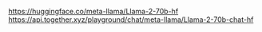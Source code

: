 https://huggingface.co/meta-llama/Llama-2-70b-hf
https://api.together.xyz/playground/chat/meta-llama/Llama-2-70b-chat-hf